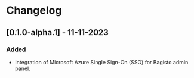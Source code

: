 # Changelog

## [0.1.0-alpha.1] - 11-11-2023

### Added

- Integration of Microsoft Azure Single Sign-On (SSO) for Bagisto admin panel.
